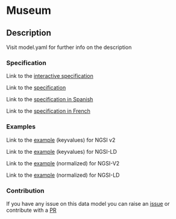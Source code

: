 # Museum

## Description 

Visit model.yaml for further info on the description
### Specification

Link to the [interactive specification](https://swagger.lab.fiware.org/?url=https://smart-data-models.github.io/dataModel.PointOfInterest/Museum/swagger.yaml)

Link to the [specification](https://github.com/smart-data-models/dataModel.PointOfInterest/blob/master/Museum/doc/spec.md)

Link to the [specification in Spanish](https://github.com/smart-data-models/dataModel.PointOfInterest/blob/master/Museum/doc/spec_ES.md)

Link to the [specification in French](https://github.com/smart-data-models/dataModel.PointOfInterest/blob/master/Museum/doc/spec_FR.md)
### Examples

Link to the [example](https://smart-data-models.github.io/dataModel.PointOfInterest/Museum/examples/example.json) (keyvalues) for NGSI v2

Link to the [example](https://smart-data-models.github.io/dataModel.PointOfInterest/Museum/examples/example.jsonld) (keyvalues) for NGSI-LD

Link to the [example](https://smart-data-models.github.io/dataModel.PointOfInterest/Museum/examples/example-normalized.json) (normalized) for NGSI-V2

Link to the [example](https://smart-data-models.github.io/dataModel.PointOfInterest/Museum/examples/example-normalized.jsonld) (normalized) for NGSI-LD
### Contribution

 If you have any issue on this data model you can raise an [issue](https://github.com/smart-data-models/dataModel.PointOfInterest/issues)  or contribute with a [PR](https://github.com/smart-data-models/dataModel.PointOfInterest/pulls)